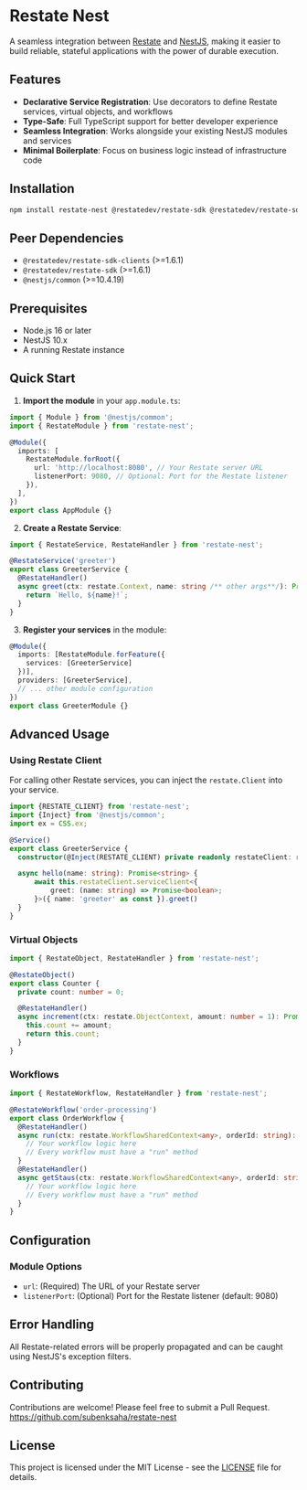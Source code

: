 # Restate Nest

A seamless integration between [Restate](https://restate.dev/) and [NestJS](https://nestjs.com/), making it easier to build reliable, stateful applications with the power of durable execution.

## Features

- **Declarative Service Registration**: Use decorators to define Restate services, virtual objects, and workflows
- **Type-Safe**: Full TypeScript support for better developer experience
- **Seamless Integration**: Works alongside your existing NestJS modules and services
- **Minimal Boilerplate**: Focus on business logic instead of infrastructure code

## Installation

```bash
npm install restate-nest @restatedev/restate-sdk @restatedev/restate-sdk-clients
```
## Peer Dependencies

- `@restatedev/restate-sdk-clients` (>=1.6.1)
- `@restatedev/restate-sdk` (>=1.6.1)
- `@nestjs/common` (>=10.4.19)
## Prerequisites

- Node.js 16 or later
- NestJS 10.x
- A running Restate instance

## Quick Start

1. **Import the module** in your `app.module.ts`:

```typescript
import { Module } from '@nestjs/common';
import { RestateModule } from 'restate-nest';

@Module({
  imports: [
    RestateModule.forRoot({
      url: 'http://localhost:8080', // Your Restate server URL
      listenerPort: 9080, // Optional: Port for the Restate listener
    }),
  ],
})
export class AppModule {}
```

2. **Create a Restate Service**:

```typescript
import { RestateService, RestateHandler } from 'restate-nest';

@RestateService('greeter')
export class GreeterService {
  @RestateHandler()
  async greet(ctx: restate.Context, name: string /** other args**/): Promise<string> {
    return `Hello, ${name}!`;
  }
}
```

3. **Register your services** in the module:

```typescript
@Module({
  imports: [RestateModule.forFeature({
    services: [GreeterService]
  })],
  providers: [GreeterService],
  // ... other module configuration
})
export class GreeterModule {}
```

## Advanced Usage

### Using Restate Client

For calling other Restate services, you can inject the `restate.Client` into your service.

```typescript
import {RESTATE_CLIENT} from 'restate-nest';
import {Inject} from '@nestjs/common';
import ex = CSS.ex;

@Service()
export class GreeterService {
  constructor(@Inject(RESTATE_CLIENT) private readonly restateClient: restate.Client) {}

  async hello(name: string): Promise<string> {
	  await this.restateClient.serviceClient<{
		  greet: (name: string) => Promise<boolean>;
	  }>({ name: 'greeter' as const }).greet()
  }
}
```
### Virtual Objects

```typescript
import { RestateObject, RestateHandler } from 'restate-nest';

@RestateObject()
export class Counter {
  private count: number = 0;

  @RestateHandler()
  async increment(ctx: restate.ObjectContext, amount: number = 1): Promise<number> {
    this.count += amount;
    return this.count;
  }
}
```

### Workflows

```typescript
import { RestateWorkflow, RestateHandler } from 'restate-nest';

@RestateWorkflow('order-processing')
export class OrderWorkflow {
  @RestateHandler()
  async run(ctx: restate.WorkflowSharedContext<any>, orderId: string): Promise<void> {
    // Your workflow logic here
    // Every workflow must have a "run" method
  }
  @RestateHandler()
  async getStaus(ctx: restate.WorkflowSharedContext<any>, orderId: string): Promise<void> {
    // Your workflow logic here
    // Every workflow must have a "run" method
  }
}
```

## Configuration

### Module Options

- `url`: (Required) The URL of your Restate server
- `listenerPort`: (Optional) Port for the Restate listener (default: 9080)

## Error Handling

All Restate-related errors will be properly propagated and can be caught using NestJS's exception filters.

## Contributing

Contributions are welcome! Please feel free to submit a Pull Request. https://github.com/subenksaha/restate-nest

## License

This project is licensed under the MIT License - see the [LICENSE](LICENSE) file for details.
